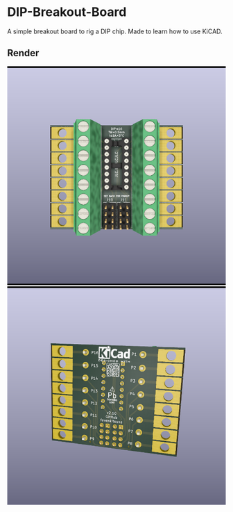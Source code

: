 # DIP-Breakout-Board

A simple breakout board to rig a DIP chip. Made to learn how to use KiCAD.

## Render
![Front of PCB](images/DIP%20Breakout%20Board%20v2.10%20Screenshot%20A.png)
![Rear of PCB](images/DIP%20Breakout%20Board%20v2.10%20Screenshot%20B.png)
